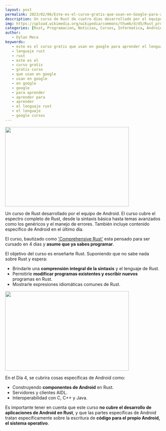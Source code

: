 ```yaml
---
layout: post
permalink: 2023/02/06/Este-es-el-curso-gratis-que-usan-en-Google-para-aprender-el-lenguaje-Rust.html
description: Un curso de Rust de cuatro días desarrollado por el equipo de Android. El curso cubre el espectro completo de Rust, desde la sintaxis básica hasta temas avanzados como los genéricos y el manejo de errores. También incluye contenido específico de Android en el último día.
img: https://upload.wikimedia.org/wikipedia/commons/thumb/d/d5/Rust_programming_language_black_logo.svg/800px-Rust_programming_language_black_logo.svg.png
categories: [Rust, Programacion, Noticias, Cursos, Informatica, Android]
author:
   - Dylan Meca
keywords:
   - este es el curso gratis que usan en google para aprender el lenguaje rust
   - lenguaje rust
   - rust
   - este es el
   - curso gratis
   - gratis curso
   - que usan en google
   - usan en google
   - en google
   - google
   - para aprender
   - aprender para
   - aprender
   - el lenguaje rust
   - el lenguaje
   - google cursos
--- 
```


<img src="https://upload.wikimedia.org/wikipedia/commons/thumb/d/d5/Rust_programming_language_black_logo.svg/800px-Rust_programming_language_black_logo.svg.png" width="400px" height="257px">

Un curso de Rust desarrollado por el equipo de Android. El curso cubre el espectro completo de Rust, desde la sintaxis básica hasta temas avanzados como los genéricos y el manejo de errores. También incluye contenido específico de Android en el último día.

El curso, bautizado como ['Comprehensive Rust'](https://google.github.io/comprehensive-rust/) esta pensado para ser cursado en 4 dias y **asume que ya sabes programar**.

El objetivo del curso es enseñarte Rust. Suponiendo que no sabe nada sobre Rust y espera:

- Brindarle una **comprensión integral de la sintaxis** y el lenguaje de Rust.
- Permitirle **modificar programas existentes y escribir nuevos** programas en Rust.
- Mostrarle expresiones idiomáticas comunes de Rust.

<img src="https://upload.wikimedia.org/wikipedia/commons/6/6b/Rustc_building_paru_with_cargo_screenshot.png" width="400px" height="257px">

En el Día 4, se cubrira cosas específicas de Android como:

- Construyendo **componentes de Android** en Rust.
- Servidores y clientes AIDL.
- Interoperabilidad con C, C++ y Java.
 
 Es importante tener en cuenta que este curso **no cubre el desarrollo de aplicaciones de Android en Rust**, y 
 que las partes específicas de Android tratan específicamente sobre la escritura de **código para el propio Android, el sistema operativo**.
